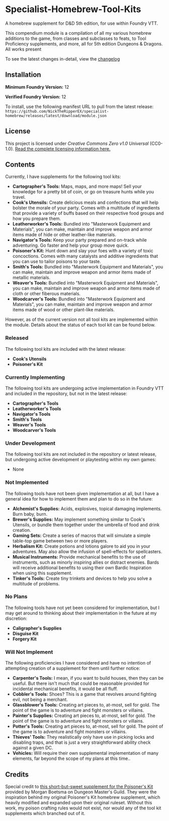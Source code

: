 # Specialist-Homebrew-Tool-Kits

A homebrew supplement for D&D 5th edition, for use within Foundry VTT.

This compendium module is a compilation of all my various homebrew additions to the game, from classes and subclasses to feats, to Tool Proficiency supplements, and more, all for 5th edition Dungeons & Dragons. All works present 

To see the latest changes in-detail, view the [changelog](CHANGELOG.md)

## Installation

**Minimum Foundry Version:** 12

**Verified Foundry Version:** 12

To install, use the following manifest URL to pull from the latest release: `https://github.com/NickTheRipperEX/specialist-homebrew/releases/latest/download/module.json`

## License

This project is licensed under *Creative Commons Zero v1.0 Universal* (CC0-1.0). [Read the complete licensing information here.](LICENSE.md)

## Contents

Currently, I have supplements for the following tool kits:

- **Cartographer's Tools:** Maps, maps, and more maps! Sell your knowledge for a pretty bit of coin, or go on treasure hunts while you travel.
- **Cook's Utensils:** Create delicious meals and confections that will help bolster the morale of your party. Comes with a multitude of ingredients that provide a variety of buffs based on their respective food groups and how you prepare them.
- **Leatherworker's Tools:** Bundled into "Masterwork Equipment and Materials", you can make, maintain and improve weapon and armor items made of hide or other leather-like materials.
- **Navigator's Tools:** Keep your party prepared and on-track while adventuring. Go faster and help your group move quick.
- **Poisoner's Kit:** Hunt down and slay your foes with a variety of toxic concoctions. Comes with many catalysts and additive ingredients that you can use to tailor poisons to your taste.
- **Smith's Tools:** Bundled into "Masterwork Equipment and Materials", you can make, maintain and improve weapon and armor items made of metallic materials.
- **Weaver's Tools:** Bundled into "Masterwork Equipment and Materials", you can make, maintain and improve weapon and armor items made of cloth or other fiberous materials.
- **Woodcarver's Tools:** Bundled into "Masterwork Equipment and Materials", you can make, maintain and improve weapon and armor items made of wood or other plant-like materials.

However, as of the current version not all tool kits are implemented within the module. Details about the status of each tool kit can be found below.

### Released

The following tool kits are included with the latest release:

- **Cook's Utensils**
- **Poisoner's Kit**

### Currently Implementing

The following tool kits are undergoing active implementation in Foundry VTT and included in the repository, but not in the latest release:

- **Cartographer's Tools**
- **Leatherworker's Tools**
- **Navigator's Tools**
- **Smith's Tools**
- **Weaver's Tools**
- **Woodcarver's Tools**


### Under Development

The following tool kits are not included in the repository or latest release, but undergoing active development or playtesting within my own games:

- None

### Not Implemented

The following tools have not been given implementation at all, but I have a general idea for how to implement them and plan to do so in the future:

- **Alchemist's Supplies:** Acids, explosives, topical damaging implements. Burn baby, burn.
- **Brewer's Supplies:** May implement something similar to Cook's Utensils, or bundle them together under the umbrella of food and drink creation.
- **Gaming Sets:** Create a series of macros that will simulate a simple table-top game between two or more players.
- **Herbalism Kit:** Create potions and lotions galore to aid you in your adventures. May also allow the infusion of spell-effects for spellcasters.
- **Musical Instruments:** Provide mechanical benefits to the use of instruments, such as minorly inspiring allies or distract enemies. Bards will receive additional benefits to using their own Bardic Inspiration when using this supplement.
- **Tinker's Tools:** Create tiny trinkets and devices to help you solve a multitude of problems.

### No Plans

The following tools have not yet been considered for implementation, but I may get around to thinking about their implementation in the future at my discretion:

- **Caligrapher's Supplies**
- **Disguise Kit**
- **Forgery Kit**


### Will Not Implement

The following proficiencies I have considered and have no intention of attempting creation of a supplement for them until further notice:

- **Carpenter's Tools:** I mean, if you want to build houses, then they can be useful. But there isn't much that could be reasonable provided for incidental mechanical benefits, it would be all fluff.
- **Cobbler's Tools:** Shoes? This is a game that revolves around fighting evil, not being a merchant.
- **Glassblower's Tools:** Creating art pieces to, at-most, sell for gold. The point of the game is to adventure and fight monsters or villains.
- **Painter's Supplies:** Creating art pieces to, at-most, sell for gold. The point of the game is to adventure and fight monsters or villains.
- **Potter's Tools:** Creating art pieces to, at-most, sell for gold. The point of the game is to adventure and fight monsters or villains.
- **Thieves' Tools:** They realistically only have use in picking locks and disabling traps, and that is just a very straightforward ability check against a given DC.
- **Vehicles:** Will require their own supplemental implementation of many elements, far beyond the scope of my plans at this time..

## Credits

Special credit to [this short-but-sweet supplement for the Poisoner's Kit](https://www.dmsguild.com/product/188571/Poisoners-Kit-Guide) provided by Morgan Boetsma on Dungeon Master's Guild. They were the inspiration behind my original Poisoner's Kit homebrew supplement, which heavily modified and expanded upon their original ruleset. Without this work, my poison crafting rules would not exist, nor would any of the tool kit supplements which branched out of it.